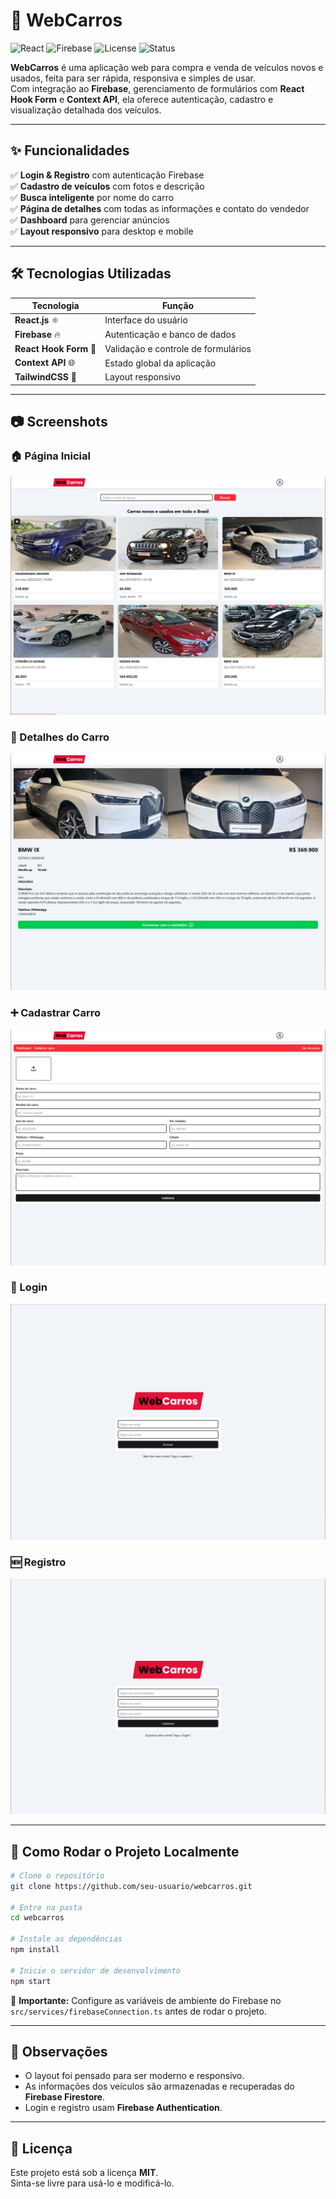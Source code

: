 # 🚗 WebCarros

![React](https://img.shields.io/badge/React-18.2.0-61DAFB?style=flat&logo=react&logoColor=white)
![Firebase](https://img.shields.io/badge/Firebase-Auth%20%26%20DB-FFCA28?style=flat&logo=firebase&logoColor=white)
![License](https://img.shields.io/badge/license-MIT-green?style=flat)
![Status](https://img.shields.io/badge/status-Em%20Desenvolvimento-blue?style=flat)

**WebCarros** é uma aplicação web para compra e venda de veículos novos e usados, feita para ser rápida, responsiva e simples de usar.  
Com integração ao **Firebase**, gerenciamento de formulários com **React Hook Form** e **Context API**, ela oferece autenticação, cadastro e visualização detalhada dos veículos.

---

## ✨ Funcionalidades

✅ **Login & Registro** com autenticação Firebase  
✅ **Cadastro de veículos** com fotos e descrição  
✅ **Busca inteligente** por nome do carro  
✅ **Página de detalhes** com todas as informações e contato do vendedor  
✅ **Dashboard** para gerenciar anúncios  
✅ **Layout responsivo** para desktop e mobile  

---

## 🛠 Tecnologias Utilizadas

| Tecnologia        | Função |
|-------------------|--------|
| **React.js** ⚛ | Interface do usuário |
| **Firebase** 🔥 | Autenticação e banco de dados |
| **React Hook Form** 📝 | Validação e controle de formulários |
| **Context API** 🌐 | Estado global da aplicação |
| **TailwindCSS** 🎨 | Layout responsivo |

---

## 📷 Screenshots

### 🏠 Página Inicial
![Home](imgs/home.jpg)

### 📄 Detalhes do Carro
![Detalhes](imgs/detalhes.jpg)

### ➕ Cadastrar Carro
![Cadastrar Carro](imgs/cadastrarcar.jpg)

### 🔑 Login
![Login](imgs/login.jpg)

### 🆕 Registro
![Registro](imgs/register.jpg)

---

## 🚀 Como Rodar o Projeto Localmente

```bash
# Clone o repositório
git clone https://github.com/seu-usuario/webcarros.git

# Entre na pasta
cd webcarros

# Instale as dependências
npm install

# Inicie o servidor de desenvolvimento
npm start
```

🔹 **Importante:** Configure as variáveis de ambiente do Firebase no `src/services/firebaseConnection.ts` antes de rodar o projeto.

---

## 📌 Observações
- O layout foi pensado para ser moderno e responsivo.  
- As informações dos veículos são armazenadas e recuperadas do **Firebase Firestore**.  
- Login e registro usam **Firebase Authentication**.

---

## 📄 Licença
Este projeto está sob a licença **MIT**.  
Sinta-se livre para usá-lo e modificá-lo.
